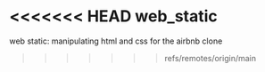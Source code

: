 <<<<<<< HEAD
web_static
=======
web static: manipulating html and css for the airbnb clone 
>>>>>>> refs/remotes/origin/main
